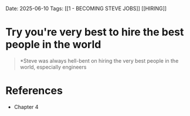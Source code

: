 Date: 2025-06-10
Tags: [[1 - BECOMING STEVE JOBS]] [[HIRING]]

# Try you're very best to hire the best people in the world

>*Steve was always hell-bent on hiring the very best people in the world, especially engineers
# References
- Chapter 4